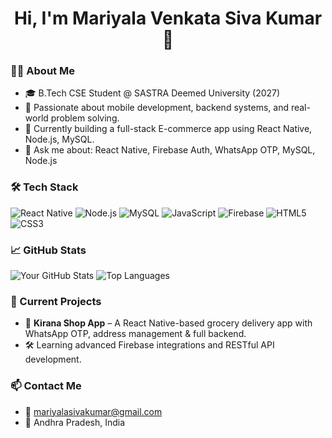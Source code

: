 <h1 align="center">Hi, I'm Mariyala Venkata Siva Kumar 👋</h1>

### 🧑‍💻 About Me
- 🎓 B.Tech CSE Student @ SASTRA Deemed University (2027)
- 🔧 Passionate about mobile development, backend systems, and real-world problem solving.
- 📱 Currently building a full-stack E-commerce app using React Native, Node.js, MySQL.
- 💬 Ask me about: React Native, Firebase Auth, WhatsApp OTP, MySQL, Node.js

### 🛠 Tech Stack
![React Native](https://img.shields.io/badge/-React%20Native-61DAFB?style=flat-square&logo=react)
![Node.js](https://img.shields.io/badge/-Node.js-339933?style=flat-square&logo=node.js)
![MySQL](https://img.shields.io/badge/-MySQL-00758F?style=flat-square&logo=mysql)
![JavaScript](https://img.shields.io/badge/-JavaScript-F7DF1E?style=flat-square&logo=javascript)
![Firebase](https://img.shields.io/badge/-Firebase-FFCA28?style=flat-square&logo=firebase)
![HTML5](https://img.shields.io/badge/-HTML5-E34F26?style=flat-square&logo=html5)
![CSS3](https://img.shields.io/badge/-CSS3-1572B6?style=flat-square&logo=css3)

### 📈 GitHub Stats
![Your GitHub Stats](https://github-readme-stats.vercel.app/api?username=YOUR_USERNAME&show_icons=true&theme=radical)
![Top Languages](https://github-readme-stats.vercel.app/api/top-langs/?username=YOUR_USERNAME&layout=compact&theme=radical)

### 🚀 Current Projects
- 🛒 **Kirana Shop App** – A React Native-based grocery delivery app with WhatsApp OTP, address management & full backend.
- 🛠 Learning advanced Firebase integrations and RESTful API development.

### 📫 Contact Me
- 📧 mariyalasivakumar@gmail.com
- 📍 Andhra Pradesh, India
